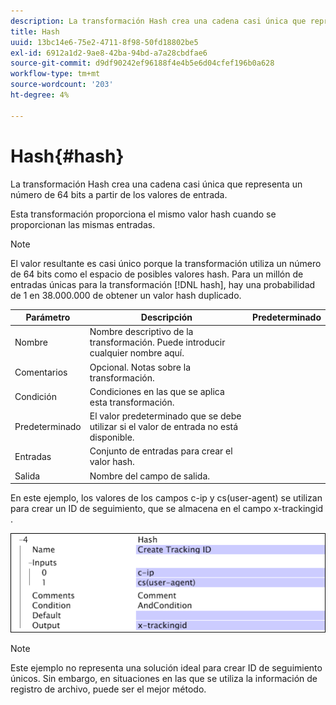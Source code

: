 ```yaml
---
description: La transformación Hash crea una cadena casi única que representa un número de 64 bits a partir de los valores de entrada.
title: Hash
uuid: 13bc14e6-75e2-4711-8f98-50fd18802be5
exl-id: 6912a1d2-9ae8-42ba-94bd-a7a28cbdfae6
source-git-commit: d9df90242ef96188f4e4b5e6d04cfef196b0a628
workflow-type: tm+mt
source-wordcount: '203'
ht-degree: 4%

---
```


# Hash{#hash}

La transformación Hash crea una cadena casi única que representa un número de 64 bits a partir de los valores de entrada.

Esta transformación proporciona el mismo valor hash cuando se proporcionan las mismas entradas.

>[!NOTE]
>
>El valor resultante es casi único porque la transformación utiliza un número de 64 bits como el espacio de posibles valores hash. Para un millón de entradas únicas para la transformación [!DNL hash], hay una probabilidad de 1 en 38.000.000 de obtener un valor hash duplicado.

| Parámetro | Descripción | Predeterminado |
|---|---|---|
| Nombre | Nombre descriptivo de la transformación. Puede introducir cualquier nombre aquí. |  |
| Comentarios | Opcional. Notas sobre la transformación. |  |
| Condición | Condiciones en las que se aplica esta transformación. |  |
| Predeterminado | El valor predeterminado que se debe utilizar si el valor de entrada no está disponible. |  |
| Entradas | Conjunto de entradas para crear el valor hash. |  |
| Salida | Nombre del campo de salida. |  |

En este ejemplo, los valores de los campos c-ip y cs(user-agent) se utilizan para crear un ID de seguimiento, que se almacena en el campo x-trackingid .

![](assets/cfg_TransformationType_Hash.png)

>[!NOTE]
>
>Este ejemplo no representa una solución ideal para crear ID de seguimiento únicos. Sin embargo, en situaciones en las que se utiliza la información de registro de archivo, puede ser el mejor método.

